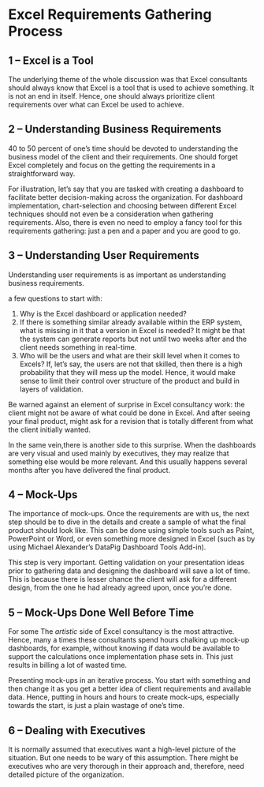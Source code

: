 <!-- https://excel.tv/excel-requirements-gathering-process-excel-dashboards/ -->

# Excel Requirements Gathering Process

## 1 – Excel is a Tool

The underlying theme of the whole discussion was that Excel consultants should always know that Excel is a tool that is used to achieve something. It is not an end in itself. Hence, one should always prioritize client requirements over what can Excel be used to achieve.

## 2 – Understanding Business Requirements

40 to 50 percent of one’s time should be devoted to understanding the business model of the client and their requirements. One should forget Excel completely and focus on the getting the requirements in a straightforward way.

For illustration, let’s say that you are tasked with creating a dashboard to facilitate better decision-making across the organization. For dashboard implementation, chart-selection and choosing between different Excel techniques should not even be a consideration when gathering requirements. Also, there is even no need to employ a fancy tool for this requirements gathering: just a pen and a paper and you are good to go.

## 3 – Understanding User Requirements

Understanding user requirements is as important as understanding business requirements.

a few questions to start with:

1. Why is the Excel dashboard or application needed?
2. If there is something similar already available within the ERP system, what is missing in it that a version in Excel is needed? It might be that the system can generate reports but not until two weeks after and the client needs something in real-time.
3. Who will be the users and what are their skill level when it comes to Excels? If, let’s say, the users are not that skilled, then there is a high probability that they will mess up the model. Hence, it would make sense to limit their control over structure of the product and build in layers of validation.

Be warned against an element of surprise in Excel consultancy work: the client might not be aware of what could be done in Excel. And after seeing your final product, might ask for a revision that is totally different from what the client initially wanted.

In the same vein,there is another side to this surprise. When the dashboards are very visual and used mainly by executives, they may realize that something else would be more relevant. And this usually happens several months after you have delivered the final product.

## 4 – Mock-Ups

The importance of mock-ups. Once the requirements are with us, the next step should be to dive in the details and create a sample of what the final product should look like. This can be done using simple tools such as Paint, PowerPoint or Word, or even something more designed in Excel (such as by using Michael Alexander’s DataPig Dashboard Tools Add-in).

This step is very important. Getting validation on your presentation ideas prior to gathering data and designing the dashboard will save a lot of time. This is because there is lesser chance the client will ask for a different design, from the one he had already agreed upon, once you’re done.

## 5 – Mock-Ups Done Well Before Time

For some The *artistic* side of Excel consultancy is the most attractive. Hence, many a times these consultants spend hours chalking up mock-up dashboards, for example, without knowing if data would be available to support the calculations once implementation phase sets in. This just results in billing a lot of wasted time.

Presenting mock-ups in an iterative process. You start with something and then change it as you get a better idea of client requirements and available data. Hence, putting in hours and hours to create mock-ups, especially towards the start, is just a plain wastage of one’s time.

## 6 – Dealing with Executives

It is normally assumed that executives want a high-level picture of the situation. But one needs to be wary of this assumption. There might be executives who are very thorough in their approach and, therefore, need detailed picture of the organization.